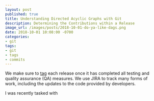 ```yaml
---
layout: post
published: true
title: Understanding Directed Acyclic Graphs with Git
description: Determining the Contributions within a Release
image_url: /images/posts/2018-10-01-do-ya-like-dags.png
date: 2018-10-01 10:08:00 -0700
categories:
- git
tags:
- git
- tags
- commits
---
```


We make sure to [tag][Git tagging] each release once it has completed all testing and quality assurance (QA) measures. We use JIRA to track many forms of work, including the updates to the code provided by developers.

I was recently tasked with 

[git tagging]: https://git-scm.com/book/en/v2/Git-Basics-Tagging

[Understanding Git History]: https://docs.microsoft.com/en-us/azure/devops/learn/git/understand-git-history
